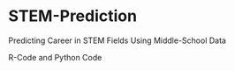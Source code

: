 # STEM-Prediction

Predicting Career in STEM Fields Using Middle-School Data

R-Code and Python Code
